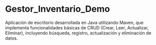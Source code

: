 # Gestor_Inventario_Demo
Aplicación de escritorio desarrollada en Java utilizando Maven, que implementa funcionalidades básicas de CRUD (Crear, Leer, Actualizar, Eliminar), incluyendo búsqueda, registro, actualización y eliminación de datos.
